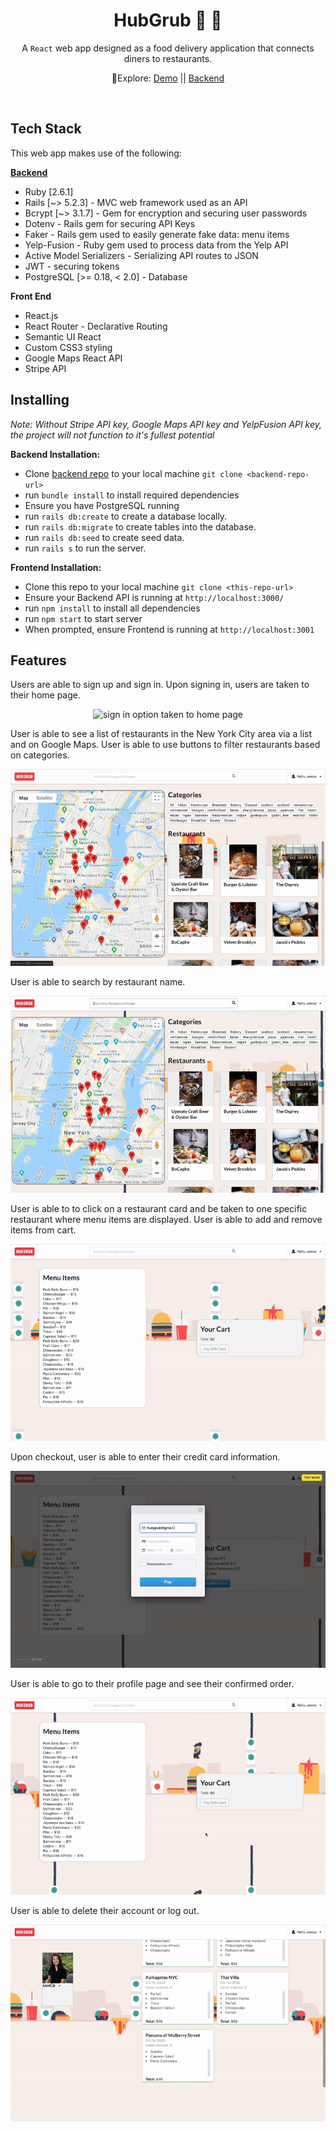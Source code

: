 <h1 align="center">HubGrub 🌯 🍱</h1>

<div align="center">
  A <code>React</code> web app designed as a food delivery application that connects diners to restaurants. 
</div>

<div align="center">
  <p> 🧭Explore:
    <a href="https://www.youtube.com/watch?v=NHUCMuNcN_g">Demo</a> || <a href="https://github.com/bigfishh/hubgrub-api">Backend</a>
  </p>
</div>

<br />

## Tech Stack
This web app makes use of the following:

[**Backend**](https://github.com/bigfishh/hubgrub-api)
- Ruby [2.6.1]
- Rails [~> 5.2.3] - MVC web framework used as an API
- Bcrypt [~> 3.1.7] - Gem for encryption and securing user passwords
- Dotenv - Rails gem for securing API Keys
- Faker - Rails gem used to easily generate fake data: menu items
- Yelp-Fusion - Ruby gem used to process data from the Yelp API
- Active Model Serializers - Serializing API routes to JSON
- JWT - securing tokens
- PostgreSQL [>= 0.18, < 2.0] - Database

**Front End** 
- React.js
- React Router - Declarative Routing
- Semantic UI React 
- Custom CSS3 styling 
- Google Maps React API
- Stripe API

## Installing
_Note: Without Stripe API key, Google Maps API key and YelpFusion API key, the project will not function to it's fullest potential_<br />

**Backend Installation:**

- Clone [backend repo](https://github.com/bigfishh/hubgrub-api) to your local machine `git clone <backend-repo-url>`
- run `bundle install` to install required dependencies
- Ensure you have PostgreSQL running
- run `rails db:create` to create a database locally.
- run `rails db:migrate` to create tables into the database.
- run `rails db:seed` to create seed data.
- run `rails s` to run the server. 

**Frontend Installation:**

- Clone this repo to your local machine `git clone <this-repo-url>`
- Ensure your Backend API is running at `http://localhost:3000/`
- run `npm install` to install all dependencies
- run `npm start` to start server
- When prompted, ensure Frontend is running at `http://localhost:3001`

## Features

Users are able to sign up and sign in. Upon signing in, users are taken to their home page.

<p align="center">
<img src="./readme-gifs/signin-signup.gif"
     alt="sign in option taken to home page"
     style="max-width: 100%" />
</p>

User is able to see a list of restaurants in the New York City area via a list and on Google Maps. User is able to use buttons to filter restaurants based on categories. 

<p align="center">
<img src="./readme-gifs/filterbycategory.gif"
     alt="filter by category"
     style="max-width: 100%" />
</p>

User is able to search by restaurant name.

<p align="center">
<img src="./readme-gifs/searchbyrestaurantname.gif"
     alt="search bar"
     style="max-width: 100%" />
</p>

User is able to to click on a restaurant card and be taken to one specific restaurant where menu items are displayed. User is able to add and remove items from cart. 

<p align="center">
<img src="./readme-gifs/menu-item.gif"
     alt="User is able to to click on a restaurant card and be taken to one specific restaurant where menu items are displayed"
     style="max-width: 100%" />
</p>

Upon checkout, user is able to enter their credit card information.

<p align="center">
<img src="./readme-gifs/pay.gif"
     alt="User is able to add and remove items from cart. Upon checkout, user is able to enter their credit card information"
     style="max-height: 100%" />
</p>

User is able to go to their profile page and see their confirmed order. 

<p align="center">
<img src="./readme-gifs/confirm.gif"
     alt="User is able to go to their profile page and see their confirmed order"
     style="max-height: 100%" />
</p>

User is able to delete their account or log out. 

<p align="center">
<img src="./readme-gifs/delete-logout.gif"
     alt="User is able to delete their account"
     style="max-height: 100%" />
</p>
